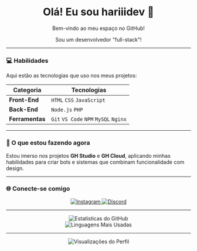 # <h1 align="center">Olá! Eu sou hariiidev 👋</h1>

<div align="center">
  <p>Bem-vindo ao meu espaço no GitHub!</p>
  <p>Sou um desenvolvedor "full-stack"!</p>
</div>

---

### 💻 Habilidades 

Aqui estão as tecnologias que uso nos meus projetos:

| Categoria     | Tecnologias                                   |
|---------------|-----------------------------------------------|
| **Front-End** | `HTML` `CSS` `JavaScript`                     |
| **Back-End** | `Node.js` `PHP`                               |
| **Ferramentas**| `Git` `VS Code` `NPM` `MySQL` `Nginx`|

---

### 🚀 O que estou fazendo agora

Estou imerso nos projetos **GH Studio** e **GH Cloud**, aplicando minhas habilidades para criar bots e sistemas que combinam funcionalidade com design.

---

### 🌐 Conecte-se comigo

<div align="center">
  <a href="https://instagram.com/thehari_i">
    <img src="https://img.shields.io/badge/Instagram-E4405F?style=for-the-badge&logo=instagram&logoColor=white" alt="Instagram"/>
  </a>
  <a href="https://discord.gg/nerEktK3Ba">
    <img src="https://img.shields.io/badge/Discord-5865F2?style=for-the-badge&logo=discord&logoColor=white" alt="Discord"/>
  </a>
</div>

---

<div align="center">
  <img src="https://github-readme-stats.vercel.app/api?username=hariiidev&show_icons=true&theme=dark" alt="Estatísticas do GitHub"/>
  <br/>
  <img src="https://github-readme-stats.vercel.app/api/top-langs/?username=hariiidev&layout=compact&theme=dark" alt="Linguagens Mais Usadas"/>
</div>

---

<div align="center">
  <img src="https://komarev.com/ghpvc/?username=hariiidev&color=dark" alt="Visualizações do Perfil" />
</div>
